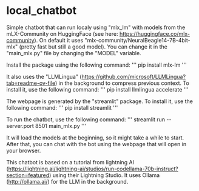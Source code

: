 # local_chatbot

Simple chatbot that can run localy using "mlx_lm" with models from the mLX-Community on HuggingFace (see here: https://huggingface.co/mlx-community). On default it uses "mlx-community/NeuralBeagle14-7B-4bit-mlx" (pretty fast but still a good model). You can change it in the "main_mlx.py" file by changing the "MODEL" variable.

Install the package using the following command:
'''
pip install mlx-lm
'''

It also uses the "LLMLingua" (https://github.com/microsoft/LLMLingua?tab=readme-ov-file) in the background to compress previous context. To install it, use the following command:
'''
pip install llmlingua accelerate
'''

The webpage is generated by the "streamlit" package. To install it, use the following command:
'''
pip install streamlit
'''

To run the chatbot, use the following command:
'''
streamlit run --server.port 8501 main_mlx.py
'''

It will load the models at the beginning, so it might take a while to start. After that, you can chat with the bot using the webpage that will open in your browser. 

This chatbot is based on a tutorial from lightning AI (https://lightning.ai/lightning-ai/studios/run-codellama-70b-instruct?section=featured) using their Lightning Studio. It uses Ollama (http://ollama.ai/) for the LLM in the background.